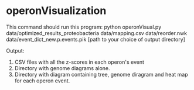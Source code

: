 # operonVisualization

This command should run this program:
python operonVisual.py data/optimized_results_proteobacteria data/mapping.csv data/reorder.nwk 
                       data/event_dict_new.p.events.pik [path to your choice of output directory]

Output:
1) CSV files with all the z-scores in each operon's event
2) Directory with genome diagrams alone. 
3) Directory with diagram containing tree, genome diragram and heat map for each operon event.
